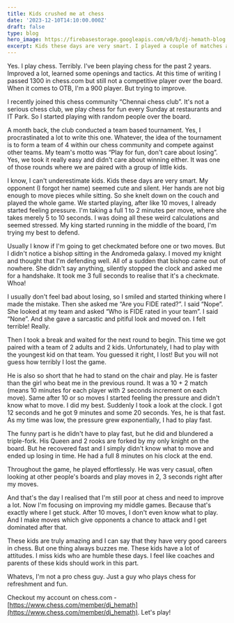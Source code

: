 ```yaml
---
title: Kids crushed me at chess
date: '2023-12-10T14:10:00.000Z'
draft: false
type: blog
hero_image: https://firebasestorage.googleapis.com/v0/b/dj-hemath-blog.appspot.com/o/blog-images%2Fkid-playing-chess.jpeg?alt=media&token=ba9c1f3d-7f92-416e-97ca-2a19b382d90d
excerpt: Kids these days are very smart. I played a couple of matches against kids and they crushed me with out much effort. These games reminded me that how bad I'm at chess and forced me to improve a lot at it.
---
```

Yes. I play chess. Terribly. I've been playing chess for the past 2 years. Improved a lot, learned some openings and tactics. At this time of writing I passed 1300 in chess.com but still not a competitive player over the board. When it comes to OTB, I'm a 900 player. But trying to improve.

I recently joined this chess community “Chennai chess club”. It's not a serious chess club, we play chess for fun every Sunday at restaurants and IT Park. So I started playing with random people over the board.

A month back, the club conducted a team based tournament. Yes, I procrastinated a lot to write this one. Whatever, the idea of the tournament is to form a team of 4 within our chess community and compete against other teams. My team's motto was “Play for fun, don't care about losing”. Yes, we took it really easy and didn't care about winning either. It was one of those rounds where we are paired with a group of little kids.

I know, I can't underestimate kids. Kids these days are very smart. My opponent (I forgot her name) seemed cute and silent. Her hands are not big enough to move pieces while sitting. So she knelt down on the couch and played the whole game. We started playing, after like 10 moves, I already started feeling pressure. I'm taking a full 1 to 2 minutes per move, where she takes merely 5 to 10 seconds. I was doing all these weird calculations and seemed stressed. My king started running in the middle of the board, I'm trying my best to defend.

Usually I know if I'm going to get checkmated before one or two moves. But I didn't notice a bishop sitting in the Andromeda galaxy. I moved my knight and thought that I'm defending well. All of a sudden that bishop came out of nowhere. She didn't say anything, silently stopped the clock and asked me for a handshake. It took me 3 full seconds to realise that it's a checkmate. Whoa!

I usually don't feel bad about losing, so I smiled and started thinking where I made the mistake. Then she asked me “Are you FIDE rated?”. I said “Nope”. She looked at my team and asked “Who is FIDE rated in your team”. I said “None”. And she gave a sarcastic and pitiful look and moved on. I felt terrible! Really.

Then I took a break and waited for the next round to begin. This time we got paired with a team of 2 adults and 2 kids. Unfortunately, I had to play with the youngest kid on that team. You guessed it right, I lost! But you will not guess how terribly I lost the game.

He is also so short that he had to stand on the chair and play. He is faster than the girl who beat me in the previous round. It was a 10 + 2 match (means 10 minutes for each player with 2 seconds increment on each move). Same after 10 or so moves I started feeling the pressure and didn't know what to move. I did my best. Suddenly I took a look at the clock. I got 12 seconds and he got 9 minutes and some 20 seconds. Yes, he is that fast. As my time was low, the pressure grew exponentially, I had to play fast.

The funny part is he didn't have to play fast, but he did and blundered a triple-fork. His Queen and 2 rooks are forked by my only knight on the board. But he recovered fast and I simply didn't know what to move and ended up losing in time. He had a full 8 minutes on his clock at the end.

Throughout the game, he played effortlessly. He was very casual, often looking at other people's boards and play moves in 2, 3 seconds right after my moves.

And that's the day I realised that I'm still poor at chess and need to improve a lot. Now I'm focusing on improving my middle games. Because that's exactly where I get stuck. After 10 moves, I don't even know what to play. And I make moves which give opponents a chance to attack and I get dominated after that.

These kids are truly amazing and I can say that they have very good careers in chess. But one thing always buzzes me. These kids have a lot of attitudes. I miss kids who are humble these days. I feel like coaches and parents of these kids should work in this part.

Whatevs, I'm not a pro chess guy. Just a guy who plays chess for refreshment and fun.

Checkout my account on chess.com - [https://www.chess.com/member/dj_hemath](https://www.chess.com/member/dj_hemath). Let's play!